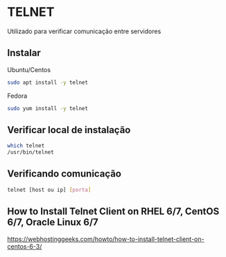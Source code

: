 # TELNET

Utilizado para verificar comunicação entre servidores

## Instalar

Ubuntu/Centos

```bash
sudo apt install -y telnet
```

Fedora 

```bash
sudo yum install -y telnet
```

## Verificar local de instalação

```bash
which telnet
/usr/bin/telnet
```

## Verificando comunicação

```bash
telnet [host ou ip] [porta]
```

## How to Install Telnet Client on RHEL 6/7, CentOS 6/7, Oracle Linux 6/7

https://webhostinggeeks.com/howto/how-to-install-telnet-client-on-centos-6-3/

